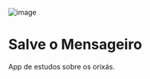 ![image](https://github.com/ivancrizza/Salve-o-Mensageiro/assets/48035639/ec9c85c9-d106-4450-9ccf-d3f1bd8bbd55)

# Salve o Mensageiro
App de estudos sobre os orixás.
